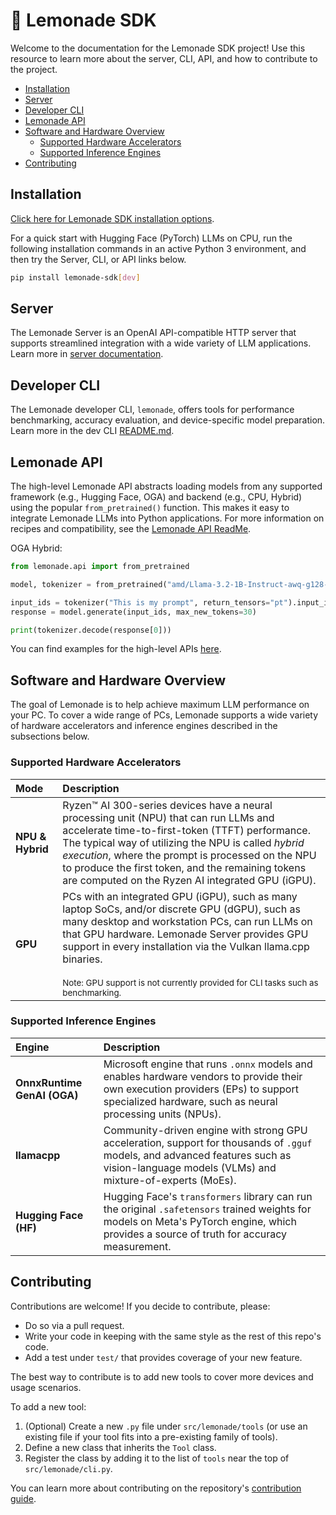 # 🍋 Lemonade SDK

Welcome to the documentation for the Lemonade SDK project! Use this resource to learn more about the server, CLI, API, and how to contribute to the project.

<div class="hide-in-mkdocs">

- [Installation](#installation)
- [Server](#server)
- [Developer CLI](#developer-cli)
- [Lemonade API](#lemonade-api)
- [Software and Hardware Overview](#software-and-hardware-overview)
  - [Supported Hardware Accelerators](#supported-hardware-accelerators)
  - [Supported Inference Engines](#supported-inference-engines)
- [Contributing](#contributing)
</div>

## Installation


[Click here for Lemonade SDK installation options](https://lemonade-server.ai/install_options.html).

For a quick start with Hugging Face (PyTorch) LLMs on CPU, run the following installation commands in an active Python 3 environment, and then try the Server, CLI, or API links below.

```bash
pip install lemonade-sdk[dev]
```

## Server

The Lemonade Server is an OpenAI API-compatible HTTP server that supports streamlined integration with a wide variety of LLM applications. Learn more in [server documentation](https://lemonade-server.ai/docs/).

## Developer CLI

The Lemonade developer CLI, `lemonade`, offers tools for performance benchmarking, accuracy evaluation, and device-specific model preparation. Learn more in the dev CLI [README.md](./dev_cli/README.md).

## Lemonade API

The high-level Lemonade API abstracts loading models from any supported framework (e.g., Hugging Face, OGA) and backend (e.g., CPU, Hybrid) using the popular `from_pretrained()` function. This makes it easy to integrate Lemonade LLMs into Python applications. For more information on recipes and compatibility, see the [Lemonade API ReadMe](./lemonade_api.md).

OGA Hybrid:
```python
from lemonade.api import from_pretrained

model, tokenizer = from_pretrained("amd/Llama-3.2-1B-Instruct-awq-g128-int4-asym-fp16-onnx-hybrid", recipe="oga-hybrid")

input_ids = tokenizer("This is my prompt", return_tensors="pt").input_ids
response = model.generate(input_ids, max_new_tokens=30)

print(tokenizer.decode(response[0]))
```

You can find examples for the high-level APIs [here](https://github.com/lemonade-sdk/lemonade/tree/main/examples).

## Software and Hardware Overview

The goal of Lemonade is to help achieve maximum LLM performance on your PC. To cover a wide range of PCs, Lemonade supports a wide variety of hardware accelerators and inference engines described in the subsections below.

### Supported Hardware Accelerators

| Mode | Description |
| :--- | :--- |
| **NPU & Hybrid** | Ryzen™ AI 300-series devices have a neural processing unit (NPU) that can run LLMs and accelerate time-to-first-token (TTFT) performance. The typical way of utilizing the NPU is called *hybrid execution*, where the prompt is processed on the NPU to produce the first token, and the remaining tokens are computed on the Ryzen AI integrated GPU (iGPU). |
| **GPU** | PCs with an integrated GPU (iGPU), such as many laptop SoCs, and/or discrete GPU (dGPU), such as many desktop and workstation PCs, can run LLMs on that GPU hardware. Lemonade Server provides GPU support in every installation via the Vulkan llama.cpp binaries.<br/><br/> <sub>Note: GPU support is not currently provided for CLI tasks such as benchmarking.</sub> |

### Supported Inference Engines
| Engine | Description |
| :--- | :--- |
| **OnnxRuntime GenAI (OGA)** | Microsoft engine that runs `.onnx` models and enables hardware vendors to provide their own execution providers (EPs) to support specialized hardware, such as neural processing units (NPUs). |
| **llamacpp** | Community-driven engine with strong GPU acceleration, support for thousands of `.gguf` models, and advanced features such as vision-language models (VLMs) and mixture-of-experts (MoEs). |
| **Hugging Face (HF)** | Hugging Face's `transformers` library can run the original `.safetensors` trained weights for models on Meta's PyTorch engine, which provides a source of truth for accuracy measurement. |

## Contributing

Contributions are welcome! If you decide to contribute, please:

- Do so via a pull request.
- Write your code in keeping with the same style as the rest of this repo's code.
- Add a test under `test/` that provides coverage of your new feature.

The best way to contribute is to add new tools to cover more devices and usage scenarios.

To add a new tool:

1. (Optional) Create a new `.py` file under `src/lemonade/tools` (or use an existing file if your tool fits into a pre-existing family of tools).
1. Define a new class that inherits the `Tool` class.
1. Register the class by adding it to the list of `tools` near the top of `src/lemonade/cli.py`.

You can learn more about contributing on the repository's [contribution guide](https://github.com/lemonade-sdk/lemonade/blob/main/docs/contribute.md).

<!--This file was originally licensed under Apache 2.0. It has been modified.
Modifications Copyright (c) 2025 AMD-->